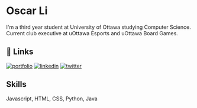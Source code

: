 
# Oscar Li



I'm a third year student at University of Ottawa studying Computer Science. 
Current club executive at uOttawa Esports and uOttawa Board Games.


## 🔗 Links
[![portfolio](https://img.shields.io/badge/my_portfolio-000?style=for-the-badge&logo=ko-fi&logoColor=white)](https://oscarli.dev)
[![linkedin](https://img.shields.io/badge/linkedin-0A66C2?style=for-the-badge&logo=linkedin&logoColor=white)](https://www.linkedin.com/in/oscar-li-409127212/)
[![twitter](https://img.shields.io/badge/twitter-1DA1F2?style=for-the-badge&logo=twitter&logoColor=white)](https://twitter.com/Cytext_)


## Skills
Javascript, HTML, CSS, Python, Java

